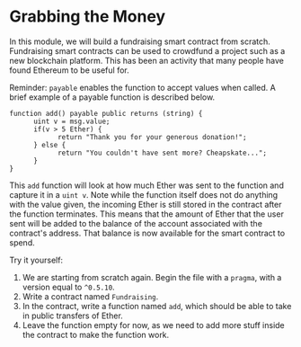 # Grabbing the Money

In this module, we will build a fundraising smart contract from scratch. Fundraising smart contracts can be used to crowdfund a project such as a new blockchain platform. This has been an activity that many people have found Ethereum to be useful for.

Reminder: `payable` enables the function to accept values when called. A brief example of a payable function is described below.

```
function add() payable public returns (string) {
      uint v = msg.value;
      if(v > 5 Ether) {
            return "Thank you for your generous donation!";
      } else {
            return "You couldn't have sent more? Cheapskate...";
      }
}
```

This `add` function will look at how much Ether was sent to the function and capture it in a `uint v`. Note while the function itself does not do anything with the value given, the incoming Ether is still stored in the contract after the function terminates. This means that the amount of Ether that the user sent will be added to the balance of the account associated with the contract's address. That balance is now available for the smart contract to spend.  

Try it yourself:

  1. We are starting from scratch again. Begin the file with a `pragma`, with a version equal to `^0.5.10`.
  2. Write a contract named `Fundraising`.
  3. In the contract, write a function named `add`, which should be able to take in public transfers of Ether.
  4. Leave the function empty for now, as we need to add more stuff inside the contract to make the function work.

